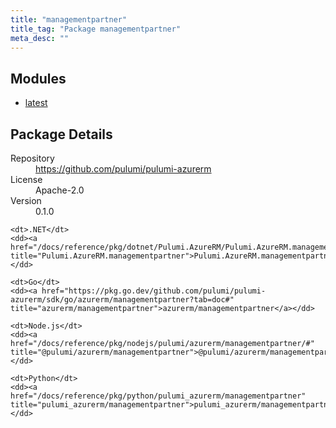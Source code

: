 ```yaml
---
title: "managementpartner"
title_tag: "Package managementpartner"
meta_desc: ""
---
```


<!-- WARNING: this file was generated by Pulumi Docs Generator. -->
<!-- Do not edit by hand unless you're certain you know what you are doing! -->



<h2 id="modules">Modules</h2>
<ul class="api">
    <li><a href="latest/" title="latest"><span class="symbol module"></span>latest</a></li>
</ul>

<h2 id="package-details">Package Details</h2>
<dl class="package-details">
	<dt>Repository</dt>
	<dd><a href="https://github.com/pulumi/pulumi-azurerm">https://github.com/pulumi/pulumi-azurerm</a></dd>
	<dt>License</dt>
	<dd>Apache-2.0</dd>
	<dt>Version</dt>
	<dd>0.1.0</dd>
</dl>



<dl class="tabular">

    <dt>.NET</dt>
    <dd><a href="/docs/reference/pkg/dotnet/Pulumi.AzureRM/Pulumi.AzureRM.managementpartner.html" title="Pulumi.AzureRM.managementpartner">Pulumi.AzureRM.managementpartner</a></dd>

    <dt>Go</dt>
    <dd><a href="https://pkg.go.dev/github.com/pulumi/pulumi-azurerm/sdk/go/azurerm/managementpartner?tab=doc#" title="azurerm/managementpartner">azurerm/managementpartner</a></dd>

    <dt>Node.js</dt>
    <dd><a href="/docs/reference/pkg/nodejs/pulumi/azurerm/managementpartner/#" title="@pulumi/azurerm/managementpartner">@pulumi/azurerm/managementpartner</a></dd>

    <dt>Python</dt>
    <dd><a href="/docs/reference/pkg/python/pulumi_azurerm/managementpartner" title="pulumi_azurerm/managementpartner">pulumi_azurerm/managementpartner</a></dd>

</dl>

